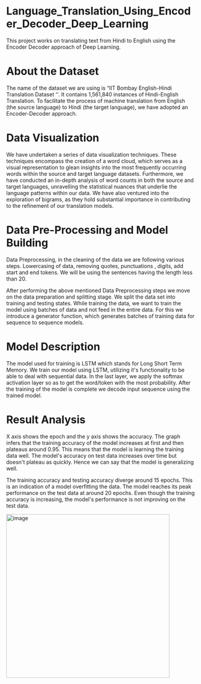 # Language_Translation_Using_Encoder_Decoder_Deep_Learning
This project works on translating text from Hindi to English using the Encoder Decoder approach of Deep Learning.

# About the Dataset
The name of the dataset we are using is “IIT Bombay English-Hindi Translation Dataset ''. It contains 1,561,840 instances of Hindi-English Translation. 
To facilitate the process of machine translation from English (the source language) to Hindi (the target language), we have adopted an Encoder-Decoder approach. 

# Data Visualization
We have undertaken a series of data visualization techniques. These techniques encompass the creation of a word cloud, which serves as a visual representation to glean insights into the most frequently occurring words within the source and target language datasets. 
Furthermore, we have conducted an in-depth analysis of word counts in both the source and target languages, unravelling the statistical nuances that underlie the language patterns within our data. We have also ventured into the exploration of bigrams, as they hold substantial importance in contributing to the refinement of our translation models. 

# Data Pre-Processing and Model Building
Data Preprocessing, in the cleaning of the data we are following various steps. 
Lowercasing of data, removing quotes, punctuations , digits, add start and end tokens. We will be using the sentences having the length less than 20. 

After performing the above mentioned Data Preprocessing steps we move on the data preparation and splitting stage. We split the data set into training and testing states. 
While training the data, we want to train the model using batches of data and not feed in the entire data. 
For this we introduce a generator function, which generates batches of training data for sequence to sequence models. 

# Model Description
The model used for training is LSTM which stands for Long Short Term Memory. 
We train our model using LSTM, utilizing it's functionality to be able to deal with sequential data. In the last layer, we apply the softmax activation layer so as to get the word/token with the most probability. After the training of the model is complete we decode input sequence using the trained model.

# Result Analysis
X axis shows the epoch and the y axis shows the accuracy. The graph infers that the training accuracy of the model increases at first and then plateaus around 0.95. This means that the model is learning the training data well. The model's accuracy on test data increases over time but doesn't plateau as quickly. Hence we can say that the model is generalizing well.

The training accuracy and testing accuracy diverge around 15 epochs. This is an indication of a model overfitting the data. 
The model reaches its peak performance on the test data at around 20 epochs. Even though the training accuracy is increasing, the model's performance is not improving on the test data.


<img width="435" alt="image" src="https://github.com/kinhikarrishabh/Language_Translation_Using_Encoder_Decoder_Deep_Learning/assets/76053092/0b9acc59-7433-4ab1-8984-1e7cd7e7787c">
